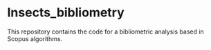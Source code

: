 # Insects_bibliometry
This repository contains the code for a bibliometric analysis based in Scopus algorithms. 
